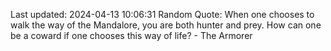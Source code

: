 Last updated: 2024-04-13 10:06:31
Random Quote: When one chooses to walk the way of the Mandalore, you are both hunter and prey. How can one be a coward if one chooses this way of life? - The Armorer